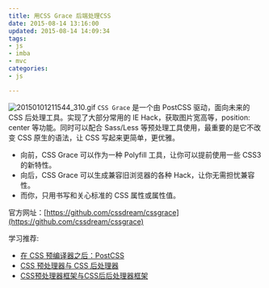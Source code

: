 ```yaml
---
title: 用CSS Grace 后端处理CSS
date: 2015-08-14 13:16:00
updated: 2015-08-14 14:09:34
tags: 
- js
- imba
- mvc
categories: 
- js

---
```

![20150101211544_310.gif][1]
`CSS Grace` 是一个由 PostCSS 驱动，面向未来的 CSS 后处理工具。实现了大部分常用的 IE Hack，获取图片宽高等，position: center 等功能。同时可以配合 Sass/Less 等预处理工具使用，最重要的是它不改变 CSS 原生的语法，让 CSS 写起来更简单，更优雅。

 - 向前，CSS Grace 可以作为一种 Polyfill 工具，让你可以提前使用一些 CSS3 的新特性。
 - 向后，CSS Grace 可以生成兼容旧浏览器的各种 Hack，让你无需担忧兼容性。
 - 而你，只用书写和关心标准的 CSS 属性或属性值。

<!--more-->


官方网址：[https://github.com/cssdream/cssgrace](https://github.com/cssdream/cssgrace)


  [1]: https://imgs.gnux.cn/usr/uploads/2015/08/2809699869.gif

学习推荐:

 - [在 CSS 预编译器之后：PostCSS](http://segmentfault.com/a/1190000002784857)
 - [CSS 预处理器与 CSS 后处理器](http://caibaojian.com/css-processor.html)
 - [CSS预处理器框架与CSS后后处理器框架](http://caibaojian.com/css-post-processor.html)
